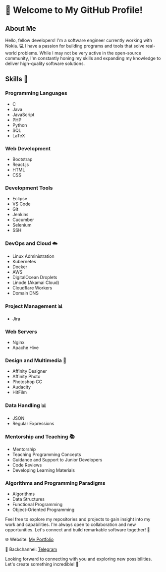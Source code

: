 # 👋 Welcome to My GitHub Profile!
## About Me
Hello, fellow developers! I'm a software engineer currently working with Nokia. 💻 I have a passion for building programs and tools that solve real-world problems. While I may not be very active in the open-source community, I'm constantly honing my skills and expanding my knowledge to deliver high-quality software solutions.

## Skills 🚀

### Programming Languages
- C
- Java
- JavaScript
- PHP
- Python
- SQL
- LaTeX

### Web Development
- Bootstrap
- React.js
- HTML
- CSS

### Development Tools
- Eclipse
- VS Code
- Git
- Jenkins
- Cucumber
- Selenium
- SSH

### DevOps and Cloud ☁️
- Linux Administration
- Kubernetes
- Docker
- AWS
- DigitalOcean Droplets
- Linode (Akamai Cloud)
- Cloudflare Workers
- Domain DNS

### Project Management 📊
- Jira

### Web Servers
- Nginx
- Apache Hive

### Design and Multimedia 🎨
- Affinity Designer
- Affinity Photo
- Photoshop CC
- Audacity
- HitFilm

### Data Handling 📊
- JSON
- Regular Expressions

### Mentorship and Teaching 📚
- Mentorship
- Teaching Programming Concepts
- Guidance and Support to Junior Developers
- Code Reviews
- Developing Learning Materials

### Algorithms and Programming Paradigms
- Algorithms
- Data Structures
- Functional Programming
- Object-Oriented Programming

Feel free to explore my repositories and projects to gain insight into my work and capabilities. I'm always open to collaboration and new opportunities. Let's connect and build remarkable software together! 🤝

🌐 Website: [My Portfolio](https://sibansal.dev)

📱 Backchannel: [Telegram](https://t.me/sibansal)

Looking forward to connecting with you and exploring new possibilities. Let's create something incredible! 🚀
